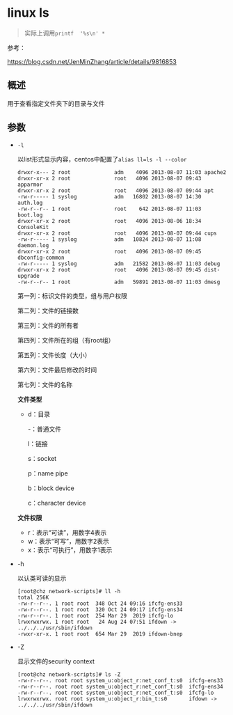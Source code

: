 # linux ls

> 实际上调用`printf  '%s\n' *`

参考：

https://blog.csdn.net/JenMinZhang/article/details/9816853

## 概述

用于查看指定文件夹下的目录与文件

## 参数

- `-l`

  以list形式显示内容，centos中配置了`alias ll=ls -l --color`

  ```
  drwxr-x--- 2 root              adm    4096 2013-08-07 11:03 apache2
  drwxr-xr-x 2 root              root   4096 2013-08-07 09:43 apparmor
  drwxr-xr-x 2 root              root   4096 2013-08-07 09:44 apt
  -rw-r----- 1 syslog            adm   16802 2013-08-07 14:30 auth.log
  -rw-r--r-- 1 root              root    642 2013-08-07 11:03 boot.log
  drwxr-xr-x 2 root              root   4096 2013-08-06 18:34 ConsoleKit
  drwxr-xr-x 2 root              root   4096 2013-08-07 09:44 cups
  -rw-r----- 1 syslog            adm   10824 2013-08-07 11:08 daemon.log
  drwxr-xr-x 2 root              root   4096 2013-08-07 09:45 dbconfig-common
  -rw-r----- 1 syslog            adm   21582 2013-08-07 11:03 debug
  drwxr-xr-x 2 root              root   4096 2013-08-07 09:45 dist-upgrade
  -rw-r--r-- 1 root              adm   59891 2013-08-07 11:03 dmesg
  ```

  第一列：标识文件的类型，组与用户权限

  第二列：文件的链接数

  第三列：文件的所有者

  第四列：文件所在的组（有root组）

  第五列：文件长度（大小）

  第六列：文件最后修改的时间

  第七列：文件的名称

  **文件类型**

  - d：目录

    -：普通文件

    l：链接

    s：socket

    p：name pipe

    b：block device

    c：character device

  **文件权限**

  - r：表示“可读”，用数字4表示
  - w：表示“可写”，用数字2表示
  - x：表示“可执行”，用数字1表示

- -h

  以认类可读的显示

  ```
  [root@chz network-scripts]# ll -h
  total 256K
  -rw-r--r--. 1 root root  348 Oct 24 09:16 ifcfg-ens33
  -rw-r--r--. 1 root root  320 Oct 24 09:17 ifcfg-ens34
  -rw-r--r--. 1 root root  254 Mar 29  2019 ifcfg-lo
  lrwxrwxrwx. 1 root root   24 Aug 24 07:51 ifdown -> ../../../usr/sbin/ifdown
  -rwxr-xr-x. 1 root root  654 Mar 29  2019 ifdown-bnep
  ```

- -Z

  显示文件的security context

  ```
  [root@chz network-scripts]# ls -Z
  -rw-r--r--. root root system_u:object_r:net_conf_t:s0  ifcfg-ens33
  -rw-r--r--. root root system_u:object_r:net_conf_t:s0  ifcfg-ens34
  -rw-r--r--. root root system_u:object_r:net_conf_t:s0  ifcfg-lo
  lrwxrwxrwx. root root system_u:object_r:bin_t:s0       ifdown -> ../../../usr/sbin/ifdown
  ```

  

